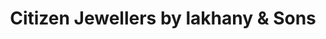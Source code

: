 ---
title: "Citizen Jewellers by lakhany & Sons"
url: /karachi/citizen-jewellers-by-lakhany-and-sons/
shop: jewelry
---